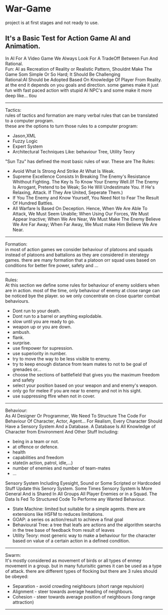 # War-Game
project is at first stages and not ready to use.</br>

It's a Basic Test for Action Game AI and Animation.<br/>
----------------------------------------------------------------------------------------------------

In AI For A Video Game We Always Look For A TradeOff Between Fun And Rational. </br>
Fun: AI as Recreation of Reality or Realistic Pattern, Shouldnt Make The Game Som Simple Or So Hard; It Should Be Challenging<br>
Rational:AI Should be Adopted Based On Knowledge Of Player From Reality.
at the end it depends on you goals and direction. some games make it just fun with fast paced action with stupid AI NPC's and some make it more deep like... tlou 

------------------------------------------------------------------------------------------------------
Tactics:</br>
rules of tactics and formation are many verbal rules that can be translated to a computer program.</br>
these are the options to turn those rules to a computer program:
- Jason,XML
- Fuzzy Logic
- Expert System
- Architectural Techniques Like: behaviour Tree, Utility Teory

"Sun Tzu" has defined the most basic rules of war. These are The Rules:</br>

- Avoid What Is Strong And Strike At What Is Weak.
- Supreme Excellence Consists In Breaking The Enemy's Resistance Whithout Fighting. The Key Is To Know Your Enemy Well.(If The Enemy Is Arrogant, Pretend to be Weak; So He Will Undestimate You. If He's Relaxing, Attack. If They Are United, Seperate Them.)
- If You The Enemy and Know Yourself, You Need Not to Fear The Result Of Hundred Battles.
- All Warfare Is Based On Deception. Hence, When We Are Able To Attack, We Must Seem Unablle; When Using Our Forces, We Must Appear Inactive; When We Are Near, We Must Make The Enemy Believe We Are Far Away; When Far Away, We Must make Him Believe We Are Near.

------------------------------------------------------------------------------------------------------
Formation:</br>
 in most of action games we consider behaviour of platoons and squads instead of platoons and battalions as they are considered in sterategy games.
there are many formation that a platoon orr squad uses based on conditions for better fire power, safety and ...


---------------------------------------------------------------------------------------------------------
Rules:</br>
At this section we define some rules for behaviour of enemy soldiers when are in action. most of the time, only behaviour of enemy at close range can be noticed bye the player. so we only concentrate on close quarter combat behaviours.  

- Dont run to your death.
- Dont run to a barrel or anything explodable.
- slow until you are ready to go.
- weapon up or you are down.
- ambush.
- flank.
- surprise.
- use firepower for supression.
- use superiority in number.
- try to move the way to be less visible to enemy.
- try to keep enough distance from team mates to not to be goal of grenades or...
- choose the sections of battlefield that gives you the maximum freedom and safety
- select your position based on your weapon and and enemy's weapon.
- only go for melee if you are near to enemy and not in his sight.
- use suppressing ffire when not in cover.

------------------------------------------------------------------------------------------------------
Behaviour:</br>
As AI Designer Or Programmer, We Need To Structure The Code For Behaviour Of Character, Actor, Agent...
For Realism, Every Character Should Have a Sensory System And a Database. 
A Database Is All Knowledge of Character from Environment And Other Stuff Including:</br>
  - being in a team or not.
  - at offence or defence.
  - health
  - capabilities and freedom
  - state(in action, patrol, idle,...)
  - number of enemies and number of team-mates
  - ...
  
  Sensory System Including Eyesight, Sound or Some Scripted or Hardcoded Stuff Update this Senory System. Some Times Sensory System Is More General And is Shared In All Groups All Player Enemies or in a Squad. The Data Is Fed To Structured Code To Performe any Wanted Behaviour. 
- State Machine: limited but suitable for a simple agents. there are extensions like HSFM to reduces limitations.
- GOAP: a series os action/result to achieve a  final goal
- Behavioural Tree:  a tree that leafs are actions and the algorithm searchs in the tree base of feedback from result of leaves
- Utility Teory: most generic way to make a behaviour for the character based on value of a certain action in a defined condition.


------------------------------------------------------------------------------------------------------
Swarm:<br/>
It's mostly considered as movement of birds or all types of enmey movement in a group. but in many futurisitic games it can be used as a type of attack. there are different types of flocking but there are 3 rules should be obeyed:</br>

- Separation - avoid crowding neighbours (short range repulsion)
- Alignment - steer towards average heading of neighbours.
- Cohesion - steer towards average position of neighbours (long range attraction)


------------------------------------------------------------------------------------------------------

